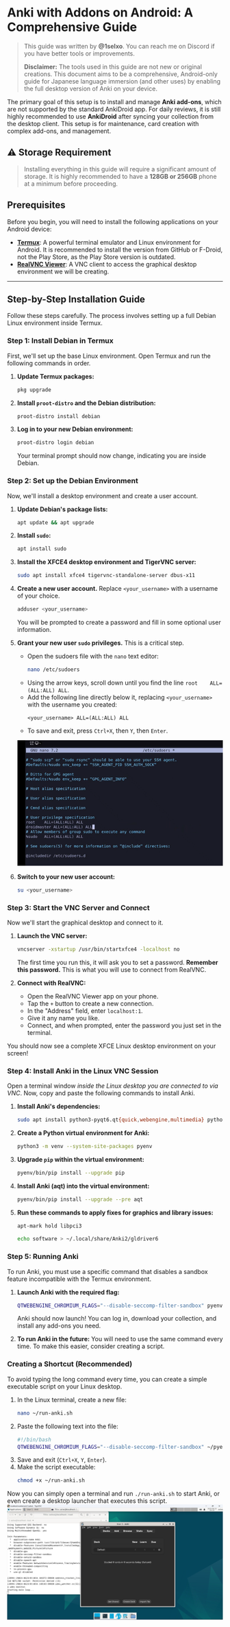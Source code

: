 
# Anki with Addons on Android: A Comprehensive Guide

> This guide was written by **@1selxo**. You can reach me on Discord if you have better tools or improvements.
>
> **Disclaimer:** The tools used in this guide are not new or original creations. This document aims to be a comprehensive, Android-only guide for Japanese language immersion (and other uses) by enabling the full desktop version of Anki on your device.

The primary goal of this setup is to install and manage **Anki add-ons**, which are not supported by the standard AnkiDroid app. For daily reviews, it is still highly recommended to use **AnkiDroid** after syncing your collection from the desktop client. This setup is for maintenance, card creation with complex add-ons, and management.

## ⚠️ Storage Requirement

> Installing everything in this guide will require a significant amount of storage. It is highly recommended to have a **128GB or 256GB** phone at a minimum before proceeding.

## Prerequisites

Before you begin, you will need to install the following applications on your Android device:

*   **[Termux](https://github.com/termux/termux-app/releases)**: A powerful terminal emulator and Linux environment for Android. It is recommended to install the version from GitHub or F-Droid, not the Play Store, as the Play Store version is outdated.
*   **[RealVNC Viewer](https://play.google.com/store/apps/details?id=com.realvnc.viewer.android)**: A VNC client to access the graphical desktop environment we will be creating.

---

## Step-by-Step Installation Guide

Follow these steps carefully. The process involves setting up a full Debian Linux environment inside Termux.

### Step 1: Install Debian in Termux

First, we'll set up the base Linux environment. Open Termux and run the following commands in order.

1.  **Update Termux packages:**
    ```sh
    pkg upgrade
    ```
2.  **Install `proot-distro` and the Debian distribution:**
    ```sh
    proot-distro install debian
    ```
3.  **Log in to your new Debian environment:**
    ```sh
    proot-distro login debian
    ```
    Your terminal prompt should now change, indicating you are inside Debian.

### Step 2: Set up the Debian Environment

Now, we'll install a desktop environment and create a user account.

1.  **Update Debian's package lists:**
    ```sh
    apt update && apt upgrade
    ```
2.  **Install `sudo`:**
    ```sh
    apt install sudo
    ```
3.  **Install the XFCE4 desktop environment and TigerVNC server:**
    ```sh
    sudo apt install xfce4 tigervnc-standalone-server dbus-x11
    ```
4.  **Create a new user account.** Replace `<your_username>` with a username of your choice.
    ```sh
    adduser <your_username>
    ```
    You will be prompted to create a password and fill in some optional user information.

5.  **Grant your new user `sudo` privileges.** This is a critical step.
    *   Open the sudoers file with the `nano` text editor:
        ```sh
        nano /etc/sudoers
        ```
    *   Using the arrow keys, scroll down until you find the line `root    ALL=(ALL:ALL) ALL`.
    *   Add the following line directly below it, replacing `<your_username>` with the username you created:
        ```
        <your_username> ALL=(ALL:ALL) ALL
        ```
    *   To save and exit, press `Ctrl+X`, then `Y`, then `Enter`.

    ![Screenshot of sudoers file](./Screenshot%202025-06-23%20121624.png)
    

6.  **Switch to your new user account:**
    ```sh
    su <your_username>
    ```

### Step 3: Start the VNC Server and Connect

Now we'll start the graphical desktop and connect to it.

1.  **Launch the VNC server:**
    ```sh
    vncserver -xstartup /usr/bin/startxfce4 -localhost no
    ```
    The first time you run this, it will ask you to set a password. **Remember this password.** This is what you will use to connect from RealVNC.

2.  **Connect with RealVNC:**
    *   Open the RealVNC Viewer app on your phone.
    *   Tap the `+` button to create a new connection.
    *   In the "Address" field, enter `localhost:1`.
    *   Give it any name you like.
    *   Connect, and when prompted, enter the password you just set in the terminal.

You should now see a complete XFCE Linux desktop environment on your screen!

### Step 4: Install Anki in the Linux VNC Session

Open a terminal window *inside the Linux desktop you are connected to via VNC*. Now, copy and paste the following commands to install Anki.

1.  **Install Anki's dependencies:**
    ```sh
    sudo apt install python3-pyqt6.qt{quick,webengine,multimedia} python3-venv
    ```
2.  **Create a Python virtual environment for Anki:**
    ```sh
    python3 -m venv --system-site-packages pyenv
    ```
3.  **Upgrade `pip` within the virtual environment:**
    ```sh
    pyenv/bin/pip install --upgrade pip
    ```
4.  **Install Anki (aqt) into the virtual environment:**
    ```sh
    pyenv/bin/pip install --upgrade --pre aqt
    ```
5.  **Run these commands to apply fixes for graphics and library issues:**
    ```sh
    apt-mark hold libpci3
    ```
    ```sh
    echo software > ~/.local/share/Anki2/gldriver6
    ```

### Step 5: Running Anki

To run Anki, you must use a specific command that disables a sandbox feature incompatible with the Termux environment.

1.  **Launch Anki with the required flag:**
    ```sh
    QTWEBENGINE_CHROMIUM_FLAGS="--disable-seccomp-filter-sandbox" pyenv/bin/anki
    ```
    Anki should now launch! You can log in, download your collection, and install any add-ons you need.

2.  **To run Anki in the future:**
    You will need to use the same command every time. To make this easier, consider creating a script.

### Creating a Shortcut (Recommended)

To avoid typing the long command every time, you can create a simple executable script on your Linux desktop.

1.  In the Linux terminal, create a new file:
    ```sh
    nano ~/run-anki.sh
    ```
2.  Paste the following text into the file:
    ```sh
    #!/bin/bash
    QTWEBENGINE_CHROMIUM_FLAGS="--disable-seccomp-filter-sandbox" ~/pyenv/bin/anki
    ```
3.  Save and exit (`Ctrl+X`, `Y`, `Enter`).
4.  Make the script executable:
    ```sh
    chmod +x ~/run-anki.sh
    ```
Now you can simply open a terminal and run `./run-anki.sh` to start Anki, or even create a desktop launcher that executes this script.
![Screenshot](./image.png)